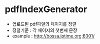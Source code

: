 # pdfIndexGenerator

* 업로드된 pdf파일의 페이지를 정렬
* 정렬기준 : 각 페이지의 첫번째 문장
* example : http://bossa.iptime.org:8001/